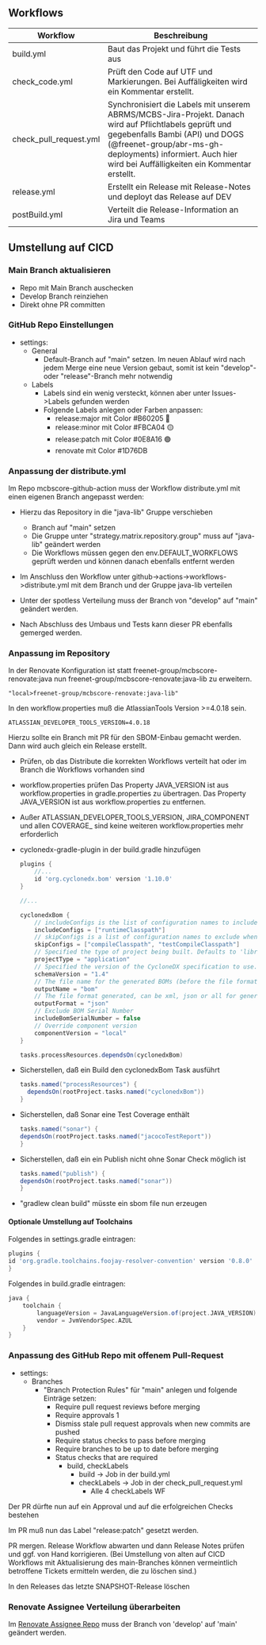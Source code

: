 ## Workflows

| Workflow | Beschreibung |
| -------- | ------------ |
| build.yml | Baut das Projekt und führt die Tests aus |
| check_code.yml | Prüft den Code auf UTF und Markierungen. Bei Auffäligkeiten wird ein Kommentar erstellt. |
| check_pull_request.yml | Synchronisiert die Labels mit unserem ABRMS/MCBS-Jira-Projekt. Danach wird auf Pflichtlabels geprüft und gegebenfalls Bambi (API) und DOGS (@freenet-group/abr-ms-gh-deployments) informiert. Auch hier wird bei Auffälligkeiten ein Kommentar erstellt. |
| release.yml | Erstellt ein Release mit Release-Notes und deployt das Release auf DEV |
| postBuild.yml | Verteilt die Release-Information an Jira und Teams |

## Umstellung auf CICD

### Main Branch aktualisieren

* Repo mit Main Branch auschecken
* Develop Branch reinziehen
* Direkt ohne PR committen

### GitHub Repo Einstellungen

* settings:
    * General
        * Default-Branch auf "main" setzen. Im neuen Ablauf wird nach jedem Merge eine neue Version gebaut, somit ist kein "develop"- oder "release"-Branch mehr notwendig
    * Labels
        * Labels sind ein wenig versteckt, können aber unter Issues->Labels gefunden werden
        * Folgende Labels anlegen oder Farben anpassen:
            * release:major mit Color #B60205 🔴
            * release:minor mit Color #FBCA04 🟡
            * release:patch mit Color #0E8A16 🟢
            * renovate mit Color #1D76DB

### Anpassung der distribute.yml

Im Repo mcbscore-github-action muss der Workflow distribute.yml mit einen eigenen Branch angepasst werden:

* Hierzu das Repository in die "java-lib" Gruppe verschieben
    * Branch auf "main" setzen
    * Die Gruppe unter "strategy.matrix.repository.group" muss auf "java-lib" geändert werden
    * Die Workflows müssen gegen den env.DEFAULT_WORKFLOWS geprüft werden und können danach ebenfalls entfernt werden
* Im Anschluss den Workflow unter github->actions->workflows->distribute.yml mit dem Branch und der Gruppe java-lib verteilen

* Unter der spotless Verteilung muss der Branch von "develop" auf "main" geändert werden.

* Nach Abschluss des Umbaus und Tests kann dieser PR ebenfalls gemerged werden.

### Anpassung im Repository
In der Renovate Konfiguration ist statt freenet-group/mcbscore-renovate:java nun freenet-group/mcbscore-renovate:java-lib zu erweitern.
```properties
"local>freenet-group/mcbscore-renovate:java-lib"
```

In den workflow.properties muß die AtlassianTools Version >=4.0.18 sein.

```properties
ATLASSIAN_DEVELOPER_TOOLS_VERSION=4.0.18
```

Hierzu sollte ein Branch mit PR für den SBOM-Einbau gemacht werden. Dann wird auch gleich ein Release erstellt.

* Prüfen, ob das Distribute die korrekten Workflows verteilt hat oder im Branch die Workflows vorhanden sind
* workflow.properties prüfen
  Das Property JAVA_VERSION ist aus workflow.properties in gradle.properties zu übertragen.
  Das Property JAVA_VERSION ist aus workflow.properties zu entfernen.
* Außer ATLASSIAN_DEVELOPER_TOOLS_VERSION, JIRA_COMPONENT und allen COVERAGE_ sind keine weiteren workflow.properties mehr erforderlich

* cyclonedx-gradle-plugin in der build.gradle hinzufügen

    ```groovy
    plugins {
        //...
        id 'org.cyclonedx.bom' version '1.10.0'
    }

    //...

    cyclonedxBom {
        // includeConfigs is the list of configuration names to include when generating the BOM (leave empty to include every configuration)
        includeConfigs = ["runtimeClasspath"]
        // skipConfigs is a list of configuration names to exclude when generating the BOM
        skipConfigs = ["compileClasspath", "testCompileClasspath"]
        // Specified the type of project being built. Defaults to 'library'
        projectType = "application"
        // Specified the version of the CycloneDX specification to use. Defaults to 1.4.
        schemaVersion = "1.4"
        // The file name for the generated BOMs (before the file format suffix).
        outputName = "bom"
        // The file format generated, can be xml, json or all for generating both
        outputFormat = "json"
        // Exclude BOM Serial Number
        includeBomSerialNumber = false
        // Override component version
        componentVersion = "local"
    }
  
    tasks.processResources.dependsOn(cyclonedxBom)
    ```
* Sicherstellen, daß ein Build den cyclonedxBom Task ausführt
  ```groovy
  tasks.named("processResources") {
    dependsOn(rootProject.tasks.named("cyclonedxBom"))
  }
  ```
* Sicherstellen, daß Sonar eine Test Coverage enthält
  ```groovy
  tasks.named("sonar") {
  dependsOn(rootProject.tasks.named("jacocoTestReport"))
  }
  ```
* Sicherstellen, daß ein ein Publish nicht ohne Sonar Check möglich ist
  ```groovy
  tasks.named("publish") {
  dependsOn(rootProject.tasks.named("sonar"))
  }
  ```
* "gradlew clean build" müsste ein sbom file nun erzeugen

#### Optionale Umstellung auf Toolchains
Folgendes in settings.gradle eintragen:
```groovy
plugins {
id 'org.gradle.toolchains.foojay-resolver-convention' version '0.8.0'
}
```
Folgendes in build.gradle eintragen:
```groovy
java {
	toolchain {
		languageVersion = JavaLanguageVersion.of(project.JAVA_VERSION)
		vendor = JvmVendorSpec.AZUL
	}
}
```
### Anpassung des GitHub Repo mit offenem Pull-Request

* settings:
    * Branches
        * "Branch Protection Rules" für "main" anlegen und folgende Einträge setzen:
            * Require pull request reviews before merging
            * Require approvals 1
            * Dismiss stale pull request approvals when new commits are pushed
            * Require status checks to pass before merging
            * Require branches to be up to date before merging
            * Status checks that are required
                * build, checkLabels
                    * build -> Job in der build.yml
                    * checkLabels -> Job in der check_pull_request.yml
                        * Alle 4 checkLabels WF

Der PR dürfte nun auf ein Approval und auf die erfolgreichen Checks bestehen

Im PR muß nun das Label "release:patch" gesetzt werden.

PR mergen. Release Workflow abwarten und dann Release Notes prüfen und ggf. von Hand korrigieren. (Bei Umstellung von alten auf CICD Workflows mit Aktualisierung des main-Branches können vermeintlich betroffene Tickets ermitteln werden, die zu löschen sind.)

In den Releases das letzte SNAPSHOT-Release löschen

### Renovate Assignee Verteilung überarbeiten

Im [Renovate Assignee Repo](https://github.com/freenet-group/mcbscore-renovate/blob/main/renovate-assignees.json) muss der Branch von 'develop' auf 'main' geändert werden.
